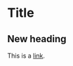 # Title


[ref]: https://github.com/jackdewinter/pymarkdown


## New heading

This is a [link][ref].
